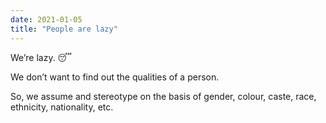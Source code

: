```yaml
---
date: 2021-01-05
title: "People are lazy"
---
```


We’re lazy. 😴

We don’t want to find out the qualities of a person.

So, we assume and stereotype on the basis of gender, colour, caste, race, ethnicity, nationality, etc.